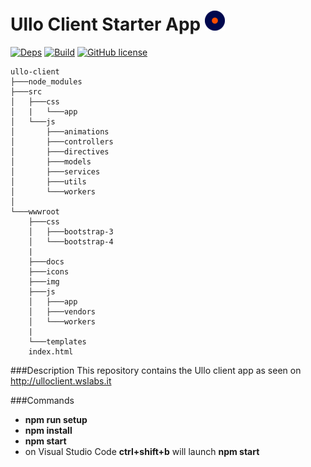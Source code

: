 Ullo Client Starter App [![Deps](https://raw.githubusercontent.com/actarian/ullo-client-start/master/wwwroot/img/icons/favicon-32x32.png)](http://ulloclient.wslabs.it)
============

[![Deps](https://david-dm.org/actarian/ullo-client-start.svg)](https://david-dm.org/actarian/ullo-client-start)
[![Build](https://travis-ci.org/actarian/ullo-client-start.svg)](https://travis-ci.org/actarian/ullo-client-start)
[![GitHub license](https://img.shields.io/badge/license-MIT-blue.svg)](https://raw.githubusercontent.com/actarian/ullo-client-start/master/LICENSE.md)

```
ullo-client
├───node_modules
├───src
│   ├───css
│   |	└───app
│   └───js
│   	├───animations
│   	├───controllers
│   	├───directives
│   	├───models
│   	├───services
│   	├───utils
│   	└───workers
│
└───wwwroot
    ├───css
    │   ├───bootstrap-3
    │   └───bootstrap-4
    |
    ├───docs
    ├───icons
    ├───img
    ├───js	
    │   ├───app
    │   ├───vendors
    │   └───workers
    |
    └───templates
    index.html    
```
###Description
This repository contains the Ullo client app as seen on <http://ulloclient.wslabs.it>
		
###Commands

* **npm run setup**
* **npm install**
* **npm start**
* on Visual Studio Code **ctrl+shift+b** will launch **npm start**
    